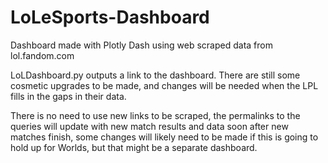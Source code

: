 # LoLeSports-Dashboard
Dashboard made with Plotly Dash using web scraped data from lol.fandom.com

LoLDashboard.py outputs a link to the dashboard. There are still some cosmetic upgrades to be made, and changes will be needed when the LPL fills in the gaps in their data.

There is no need to use new links to be scraped, the permalinks to the queries will update with new match results and data soon after new matches finish, some changes will likely need to be made if this is going to hold up for Worlds, but that might be a separate dashboard.
